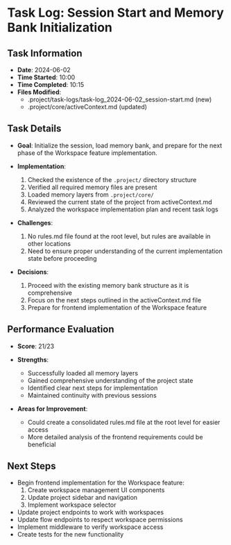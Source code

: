 # Task Log: Session Start and Memory Bank Initialization

## Task Information
- **Date**: 2024-06-02
- **Time Started**: 10:00
- **Time Completed**: 10:15
- **Files Modified**:
  - .project/task-logs/task-log_2024-06-02_session-start.md (new)
  - .project/core/activeContext.md (updated)

## Task Details
- **Goal**: Initialize the session, load memory bank, and prepare for the next phase of the Workspace feature implementation.

- **Implementation**:
  1. Checked the existence of the `.project/` directory structure
  2. Verified all required memory files are present
  3. Loaded memory layers from `.project/core/`
  4. Reviewed the current state of the project from activeContext.md
  5. Analyzed the workspace implementation plan and recent task logs

- **Challenges**:
  1. No rules.md file found at the root level, but rules are available in other locations
  2. Need to ensure proper understanding of the current implementation state before proceeding

- **Decisions**:
  1. Proceed with the existing memory bank structure as it is comprehensive
  2. Focus on the next steps outlined in the activeContext.md file
  3. Prepare for frontend implementation of the Workspace feature

## Performance Evaluation
- **Score**: 21/23
- **Strengths**:
  - Successfully loaded all memory layers
  - Gained comprehensive understanding of the project state
  - Identified clear next steps for implementation
  - Maintained continuity with previous sessions

- **Areas for Improvement**:
  - Could create a consolidated rules.md file at the root level for easier access
  - More detailed analysis of the frontend requirements could be beneficial

## Next Steps
- Begin frontend implementation for the Workspace feature:
  1. Create workspace management UI components
  2. Update project sidebar and navigation
  3. Implement workspace selector
- Update project endpoints to work with workspaces
- Update flow endpoints to respect workspace permissions
- Implement middleware to verify workspace access
- Create tests for the new functionality
